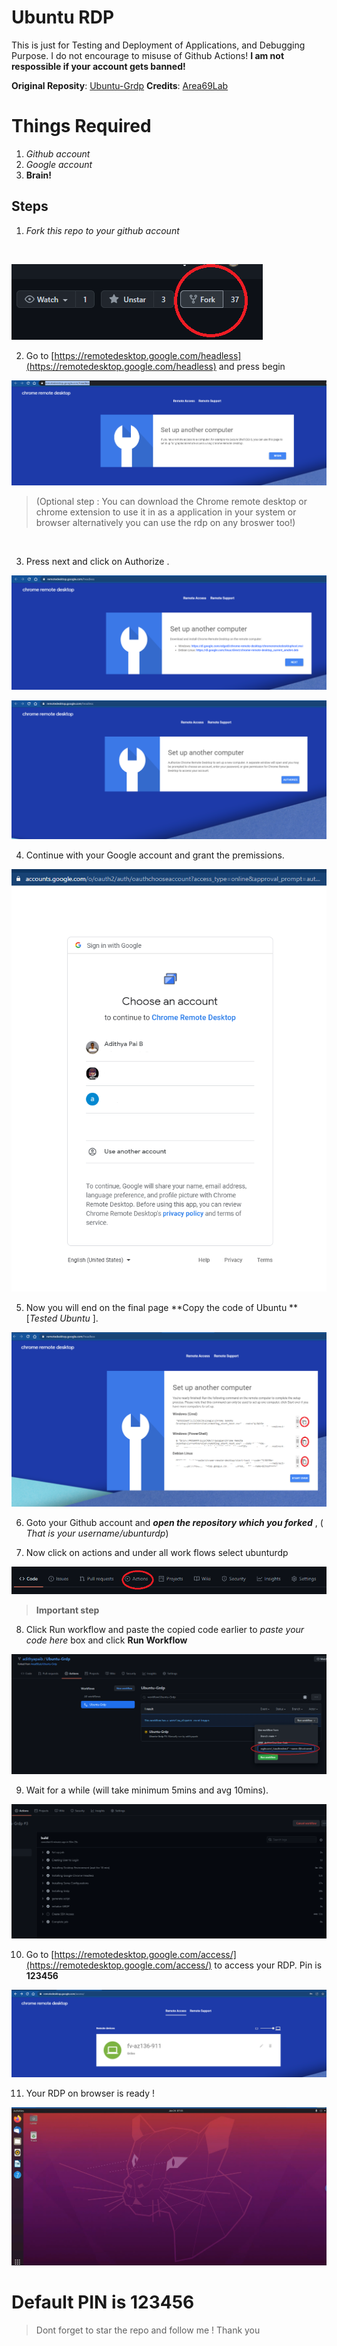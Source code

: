 # Ubuntu RDP  


This is just for Testing and Deployment of Applications, and Debugging Purpose. I do not encourage to misuse of Github Actions! **I am not respossible if your  account gets banned!**
</br>

**Original Reposity**: [Ubuntu-Grdp](https://github.com/Area69Lab/Ubuntu-Grdp)
**Credits**:     [Area69Lab](https://github.com/Area69Lab/)


# Things Required

 1. *Github account*
 2. *Google account*
 3. **Brain!**
## Steps

 1. *Fork this repo to your github account* 
  <br/>

   ![fork github](/fork.png)
   
 2. Go to [https://remotedesktop.google.com/headless](https://remotedesktop.google.com/headless) and press begin


 ![fork github](begin.png)
 
> (Optional  step : You can download  the Chrome remote desktop or
> chrome extension to use it  in 
>     as a application in your system or browser alternatively you can use the rdp on  any broswer too!)
 
  <br/>

  3. Press next and click on Authorize .

  ![fork github](next.png)
  <br/>

  ![fork github](auth.png)
  <br/>

 4. Continue with your Google account and grant the premissions.

 ![fork github](/google.png)
 <br/>
   
 5. Now you will end on the final page **Copy the code of Ubuntu ** [*Tested Ubuntu* ].

 ![fork github](/final.png)
 <br/>
   
 6. Goto your Github account and  ***open the repository which you forked*** , ( *That is  your username/ubunturdp*)

 7. Now click on actions and under all work flows select ubunturdp

 ![fork github](/actions.png)

> **Important step**

8.  Click Run workflow and paste the copied code earlier to  *paste your code here* box and click  **Run Workflow**

 ![fork github](/paste.png)
   <br/>

09. Wait for a while (will take minimum 5mins and avg 10mins).

    
  <img src="/cancel.png" title="ubuntu">



10.  Go to  [https://remotedesktop.google.com/access/](https://remotedesktop.google.com/access/)  to access your RDP. Pin is **123456**

 ![fork github](/best.png)
   <br/>

11.  Your RDP on browser is ready !

    
  <img src="/ub.png" title="ubuntu">


 
# Default PIN is 123456

> Dont forget to star the repo and follow me ! Thank you
